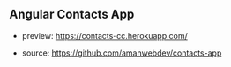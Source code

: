 
## Angular Contacts App
* preview: https://contacts-cc.herokuapp.com/


* source: https://github.com/amanwebdev/contacts-app
